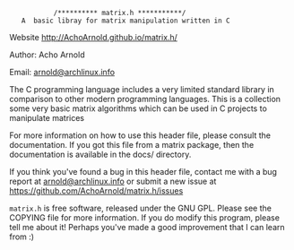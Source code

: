                /********** matrix.h ***********/
       A  basic libray for matrix manipulation written in C


Website          http://AchoArnold.github.io/matrix.h/

Author:          Acho Arnold

Email:           arnold@archlinux.info


The C programming language includes a very limited standard library in
comparison to other modern programming languages.  This is a collection
some very basic matrix algorithms which can be used in C projects to
manipulate matrices

For more information on how to use this header file, please consult the
documentation. If you got this file from a matrix package, then
the documentation is available in the docs/ directory.

If you think you've found a bug in  this header file, contact me with a bug
report at arnold@archlinux.info or submit a new issue at
https://github.com/AchoArnold/matrix.h/issues

`matrix.h` is free software, released under the GNU GPL. Please see the
COPYING file for more information. If you do modify this program,
please tell me about it! Perhaps you've made a good improvement that
I can learn from :)
